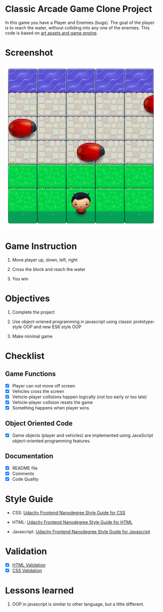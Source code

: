 # Classic Arcade Game Clone Project

In this game you have a Player and Enemies (bugs). The goal of the player is to reach the water, without colliding into any one of the enemies. This code is based on [art assets and game engine](https://github.com/udacity/frontend-nanodegree-arcade-game).

# Screenshot

![](/screenshot/0.png)

# Game Instruction

1. Move player up, down, left, right

2. Cross the block and reach the water

3. You win

# Objectives

1. Complete the project

2. Use object-oriened programming in javascript using classic prototype-style OOP and new ES6 style OOP

3. Make minimal game

# Checklist

## Game Functions

- [x] Player can not move off screen
- [x] Vehicles cross the screen
- [x] Vehicle-player collisions happen logically (not too early or too late)
- [x] Vehicle-player collision resets the game
- [x] Something happens when player wins

## Object Oriented Code

- [x] Game objects (player and vehicles) are implemented using JavaScript object-oriented programming features.

## Documentation

- [x] README file
- [x] Comments
- [x] Code Quality

# Style Guide

- CSS: [Udacity Frontend Nanodegree Style Guide for CSS](http://udacity.github.io/frontend-nanodegree-styleguide/css.html)

- HTML: [Udacity Frontend Nanodegree Style Guide for HTML](http://udacity.github.io/frontend-nanodegree-styleguide/index.html)

- Javascript: [Udacity Frontend Nanodegree Style Guide for Javascript](http://udacity.github.io/frontend-nanodegree-styleguide/javascript.html)

# Validation

- [x] [HTML Validation](https://validator.w3.org/)
- [x] [CSS Validation](https://jigsaw.w3.org/css-validator/#validate_by_input)

# Lessons learned

1. OOP in javascript is similar to other language, but a little different.
